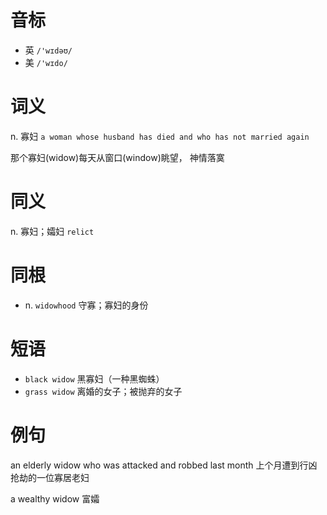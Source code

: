 # 音标

- 英 `/'wɪdəʊ/`
- 美 `/'wɪdo/`

# 词义

n. 寡妇
`a woman whose husband has died and who has not married again`



那个寡妇(widow)每天从窗口(window)眺望， 神情落寞

# 同义

n. 寡妇；孀妇
`relict`

# 同根

- n. `widowhood` 守寡；寡妇的身份

# 短语

- `black widow` 黑寡妇（一种黑蜘蛛）
- `grass widow` 离婚的女子；被抛弃的女子

# 例句

an elderly widow who was attacked and robbed last month
上个月遭到行凶抢劫的一位寡居老妇

a wealthy widow
富孀



